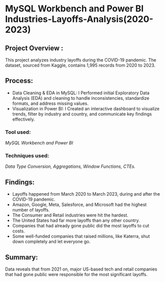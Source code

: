 # MySQL Workbench and Power BI Industries-Layoffs-Analysis(2020-2023)

## Project Overview :
This project analyzes industry layoffs during the COVID-19 pandemic. The dataset, sourced from Kaggle, contains 1,995 records from 2020 to 2023.

## Process:

- Data Cleaning & EDA in MySQL:
  I Performed initial Exploratory Data Analysis (EDA) and cleaning to handle inconsistencies, standardize formats, and address missing values.
- Visualization in Power BI:
  I Created an interactive dashboard to visualize trends, filter by industry and country, and communicate key findings effectively.

### Tool used: 
*MySQL Workbench and Power BI*

### Techniques used: 
*Data Type Conversion, Aggregations, Window Functions, CTEs.*  

## Findings:
- Layoffs happened from March 2020 to March 2023, during and after the COVID-19 pandemic.
- Amazon, Google, Meta, Salesforce, and Microsoft had the highest number of layoffs.
- The Consumer and Retail industries were hit the hardest.
- The United States had far more layoffs than any other country.
- Companies that had already gone public did the most layoffs to cut costs.
- Some well-funded companies that raised millions, like Katerra, shut down completely and let everyone go.

## Summary:  
Data reveals that from 2021 on, major US-based tech and retail companies that had gone public were responsible for the most significant layoffs.


